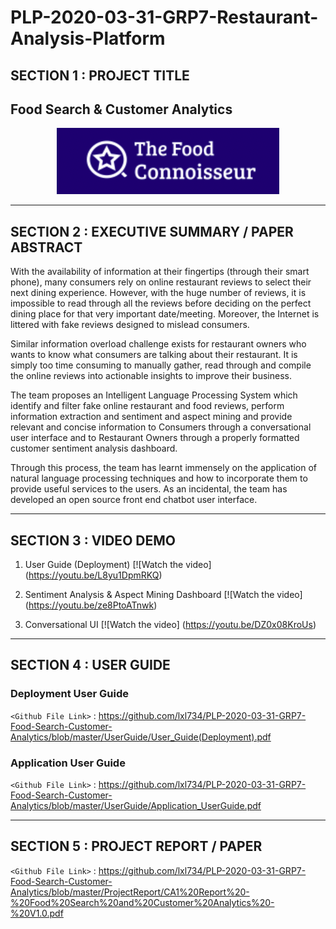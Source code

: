 # PLP-2020-03-31-GRP7-Restaurant-Analysis-Platform
## SECTION 1 : PROJECT TITLE
## Food Search & Customer Analytics

<div align=center>
<img src="Miscellaneous/system-logo.png"
     style="" />
</div>


---
## SECTION 2 : EXECUTIVE SUMMARY / PAPER ABSTRACT

With the availability of information at their fingertips (through their smart phone), many consumers rely on online restaurant reviews to select their next dining experience. However, with the huge number of reviews, it is impossible to read through all the reviews before deciding on the perfect dining place for that very important date/meeting. Moreover, the Internet is littered with fake reviews designed to mislead consumers.
 
Similar information overload challenge exists for restaurant owners who wants to know what consumers are talking about their restaurant. It is simply too time consuming to manually gather, read through and compile the online reviews into actionable insights to improve their business.
 
The team proposes an Intelligent Language Processing System which identify and filter fake online restaurant and food reviews, perform information extraction and sentiment and aspect mining and provide relevant and concise information to Consumers through a conversational user interface and to Restaurant Owners through a properly formatted customer sentiment analysis dashboard.
 
Through this process, the team has learnt immensely on the application of natural language processing techniques and how to incorporate them to provide useful services to the users. As an incidental, the team has developed an open source front end chatbot user interface.

---
## SECTION 3 : VIDEO DEMO

1. User Guide (Deployment)
[![Watch the video] (https://youtu.be/L8yu1DpmRKQ)

2. Sentiment Analysis & Aspect Mining Dashboard
[![Watch the video] (https://youtu.be/ze8PtoATnwk)

3. Conversational UI
[![Watch the video] (https://youtu.be/DZ0x08KroUs)




---
## SECTION 4 : USER GUIDE
### Deployment User Guide

`<Github File Link>` : https://github.com/lxl734/PLP-2020-03-31-GRP7-Food-Search-Customer-Analytics/blob/master/UserGuide/User_Guide(Deployment).pdf

### Application User Guide

`<Github File Link>` : https://github.com/lxl734/PLP-2020-03-31-GRP7-Food-Search-Customer-Analytics/blob/master/UserGuide/Application_UserGuide.pdf

---
## SECTION 5 : PROJECT REPORT / PAPER

`<Github File Link>` : https://github.com/lxl734/PLP-2020-03-31-GRP7-Food-Search-Customer-Analytics/blob/master/ProjectReport/CA1%20Report%20-%20Food%20Search%20and%20Customer%20Analytics%20-%20V1.0.pdf
